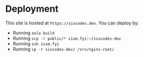 # Deployment

This site is hosted at `https://sixcodes.dev`. You can deploy by:

* Running `zola build`
* Running `scp -r public/* sixm.fyi:~/sixcodes-dev`
* Running `ssh sixm.fyi`
* Running `cp -r sixcodes-dev/ /srv/nginx-root/`
